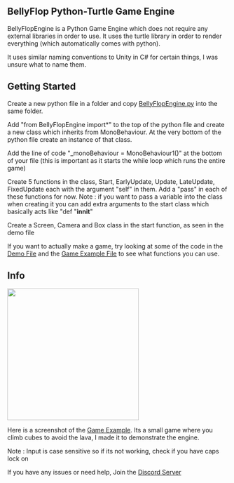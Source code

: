 ## BellyFlop Python-Turtle Game Engine

BellyFlopEngine is a Python Game Engine which does not require any external libraries in order to use. It uses the turtle library in order to render everything (which automatically comes with python).

It uses similar naming conventions to Unity in C# for certain things, I was unsure what to name them.


## Getting Started

Create a new python file in a folder and copy [BellyFlopEngine.py](BellyFlopEngine.py) into the same folder.

Add "from BellyFlopEngine import*" to the top of the python file and create a new class which inherits from MonoBehaviour. At the very bottom of the python file create an instance of that class.

Add the line of code "_monoBehaviour = MonoBehaviour1()" at the bottom of your file (this is important as it starts the while loop which runs the entire game)

Create 5 functions in the class, Start, EarlyUpdate, Update, LateUpdate, FixedUpdate each with the argument "self" in them. Add a "pass" in each of these functions for now.
Note : if you want to pass a variable into the class when creating it you can add extra arguments to the start class which basically acts like "def "__innit__"

Create a Screen, Camera and Box class in the start function, as seen in the demo file

If you want to actually make a game, try looking at some of the code in the [Demo File](Demo.py) and the [Game Example File](https://github.com/jj3128/BellyFlopEngine/tree/main/Game%20Example) to see what functions you can use.

## Info

<div align=";eft">
  <a href="https://github.com/jj3128/BellyFlopEngine">
    <img src="https://i.imgur.com/Y1QJrsK.png" width="300px" height="auto">
  </a>
</div>

Here is a screenshot of the [Game Example](https://github.com/jj3128/BellyFlopEngine/tree/main/Game%20Example). Its a small game where you climb cubes to avoid the lava, I made it to demonstrate the engine.

Note : Input is case sensitive so if its not working, check if you have caps lock on

If you have any issues or need help, Join the [Discord Server](https://discord.gg/ZwwQNQzwPQ)

